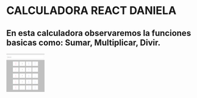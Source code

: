 <h1>
  CALCULADORA REACT DANIELA
</h1>

<h2>
  En esta calculadora observaremos la funciones basicas como:
  Sumar, Multiplicar, Divir.
</h2>
<img src="public/calculadora.png" width="100"  height= "100" /> 